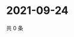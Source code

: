 # 2021-09-24

共 0 条

<!-- BEGIN -->
<!-- 最后更新时间 Fri Sep 24 2021 12:19:25 GMT+0800 (China Standard Time) -->

<!-- END -->
